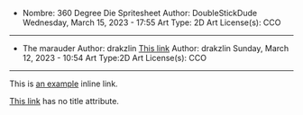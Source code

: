 
* Nombre: 360 Degree Die Spritesheet
Author: DoubleStickDude
Wednesday, March 15, 2023 - 17:55
Art Type: 2D Art
License(s): CCO
***

* The marauder
Author: drakzlin [This link]([http://example.net/](https://opengameart.org/content/the-marauder)) Author: drakzlin
Sunday, March 12, 2023 - 10:54
Art Type:2D Art
License(s): CCO
***

[foo]: http://example.com/  "Optional Title Here"
[foo]: http://example.com/  'Optional Title Here'
This is [an example](http://example.com/ "Title") inline link.

[This link](http://example.net/) has no title attribute.
